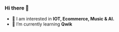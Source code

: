 ### Hi there 👋

- 🔭 I am interested in  **IOT, Ecommerce, Music & AI.**
- 🌱 I’m currently learning **Qwik**
